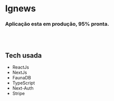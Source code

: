 # Ignews

<h3>Aplicação esta em produção, 95% pronta.</h3>



<br/>
<br/>

## Tech usada
<ul>
<li>ReactJs</li>
<li>NextJs</li>
<li>FaunaDB</li>
<li>TypeScript</li>
<li>Next-Auth</li>
<li>Stripe</li>
</ul>
